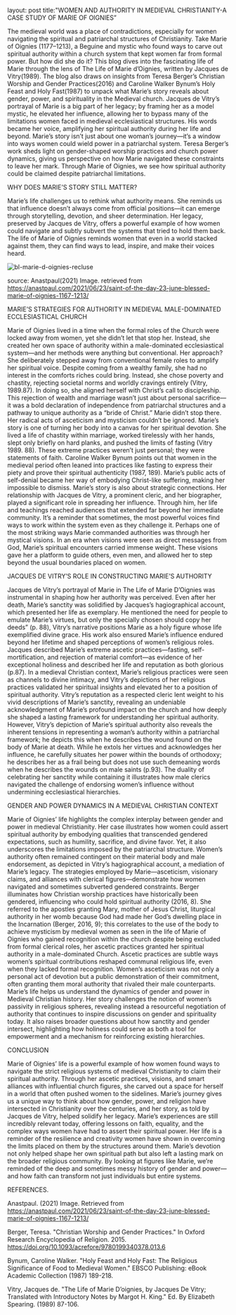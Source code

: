 
layout: post
title:"WOMEN AND AUTHORITY IN MEDIEVAL CHRISTIANITY-A CASE STUDY OF MARIE OF OIGNIES”


The medieval world was a place of contradictions, especially for women navigating the spiritual and patriarchal structures of Christianity. Take Marie of Oignies (1177–1213), a Beguine and mystic who found ways to carve out spiritual authority within a church system that kept women far from formal power.
But how did she do it? This blog dives into the fascinating life of Marie through the lens of The Life of Marie d’Oignies, written by Jacques de Vitry(1989). The blog also draws on insights from Teresa Berger’s Christian Worship and Gender Practices(2016) and Caroline Walker Bynum’s Holy Feast and Holy Fast(1987) to unpack what Marie’s story reveals about gender, power, and spirituality in the Medieval church.
Jacques de Vitry’s portrayal of Marie is a big part of her legacy; by framing her as a model mystic, he elevated her influence, allowing her to bypass many of the limitations women faced in medieval ecclesiastical structures. His words became her voice, amplifying her spiritual authority during her life and beyond.
Marie’s story isn’t just about one woman’s journey—it’s a window into ways women could wield power in a patriarchal system. Teresa Berger’s work sheds light on gender-shaped worship practices and church power dynamics, giving us perspective on how Marie navigated these constraints to leave her mark. Through Marie of Oignies, we see how spiritual authority could be claimed despite patriarchal limitations.

WHY DOES MARIE’S STORY STILL MATTER?

Marie’s life challenges us to rethink what authority means. She reminds us that influence doesn’t always come from official positions—it can emerge through storytelling, devotion, and sheer determination. Her legacy, preserved by Jacques de Vitry, offers a powerful example of how women could navigate and subtly subvert the systems that tried to hold them back. The life of Marie of Oignies reminds women that even in a world stacked against them, they can find ways to lead, inspire, and make their voices heard.


![bl-marie-d-oignies-recluse](https://github.com/user-attachments/assets/711c927d-9ec4-4cc1-b9c4-c3dad7f6314f)

source: Anastpaul(2021) Image. retrieved from https://anastpaul.com/2021/06/23/saint-of-the-day-23-june-blessed-marie-of-oignies-1167-1213/

MARIE’S STRATEGIES FOR AUTHORITY IN MEDIEVAL MALE-DOMINATED ECCLESIASTICAL CHURCH

Marie of Oignies lived in a time when the formal roles of the Church were locked away from women, yet she didn’t let that stop her. Instead, she created her own space of authority within a male-dominated ecclesiastical system—and her methods were anything but conventional.
Her approach? She deliberately stepped away from conventional female roles to amplify her spiritual voice. Despite coming from a wealthy family, she had no interest in the comforts riches could bring. Instead, she chose poverty and chastity, rejecting societal norms and worldly cravings entirely (Vitry, 1989.87). In doing so, she aligned herself with Christ’s call to discipleship. This rejection of wealth and marriage wasn’t just about personal sacrifice—it was a bold declaration of independence from patriarchal structures and a pathway to unique authority as a “bride of Christ.”
Marie didn’t stop there. Her radical acts of asceticism and mysticism couldn’t be ignored. Marie’s story is one of turning her body into a canvas for her spiritual devotion. She lived a life of chastity within marriage, worked tirelessly with her hands, slept only briefly on hard planks, and pushed the limits of fasting (Vitry 1989. 88). These extreme practices weren’t just personal; they were statements of faith. Caroline Walker Bynum points out that women in the medieval period often leaned into practices like fasting to express their piety and prove their spiritual authenticity (1987, 189). Marie’s public acts of self-denial became her way of embodying Christ-like suffering, making her impossible to dismiss.
Marie’s story is also about strategic connections. Her relationship with Jacques de Vitry, a prominent cleric, and her biographer, played a significant role in spreading her influence. Through him, her life and teachings reached audiences that extended far beyond her immediate community. It’s a reminder that sometimes, the most powerful voices find ways to work within the system even as they challenge it.
Perhaps one of the most striking ways Marie commanded authorities was through her mystical visions. In an era when visions were seen as direct messages from God, Marie’s spiritual encounters carried immense weight. These visions gave her a platform to guide others, even men, and allowed her to step beyond the usual boundaries placed on women. 

JACQUES DE VITRY’S ROLE IN CONSTRUCTING MARIE’S AUTHORITY

Jacques de Vitry’s portrayal of Marie in The Life of Marie D’Oignies was instrumental in shaping how her authority was perceived. Even after her death, Marie’s sanctity was solidified by Jacques’s hagiographical account, which presented her life as exemplary. He mentioned the need for people to emulate Marie’s virtues, but only the specially chosen should copy her deeds” (p. 88), Vitry’s narrative positions Marie as a holy figure whose life exemplified divine grace. His work also ensured Marie’s influence endured beyond her lifetime and shaped perceptions of women’s religious roles. Jacques described Marie’s extreme ascetic practices—fasting, self-mortification, and rejection of material comfort—as evidence of her exceptional holiness and described her life and reputation as both glorious (p.87). In a medieval Christian context, Marie’s religious practices were seen as channels to divine intimacy, and Vitry’s depictions of her religious practices validated her spiritual insights and elevated her to a position of spiritual authority.
Vitry’s reputation as a respected cleric lent weight to his vivid descriptions of Marie’s sanctity, revealing an undeniable acknowledgment of Marie’s profound impact on the church and how deeply she shaped a lasting framework for understanding her spiritual authority. However, Vitry’s depiction of Marie’s spiritual authority also reveals the inherent tensions in representing a woman’s authority within a patriarchal framework; he depicts this when he describes the wound found on the body of Marie at death. While he extols her virtues and acknowledges her influence, he carefully situates her power within the bounds of orthodoxy; he describes her as a frail being but does not use such demeaning words when he describes the wounds on male saints (p.93). The duality of celebrating her sanctity while containing it illustrates how male clerics navigated the challenge of endorsing women’s influence without undermining ecclesiastical hierarchies.

GENDER AND POWER DYNAMICS IN A MEDIEVAL CHRISTIAN CONTEXT

Marie of Oignies’ life highlights the complex interplay between gender and power in medieval Christianity. Her case illustrates how women could assert spiritual authority by embodying qualities that transcended gendered expectations, such as humility, sacrifice, and divine favor. Yet, it also underscores the limitations imposed by the patriarchal structure. Women’s authority often remained contingent on their material body and male endorsement, as depicted in Vitry’s hagiographical account, a mediation of Marie’s legacy.
The strategies employed by Marie—asceticism, visionary claims, and alliances with clerical figures—demonstrate how women navigated and sometimes subverted gendered constraints. Berger illuminates how Christian worship practices have historically been gendered, influencing who could hold spiritual authority (2016, 8). She referred to the apostles granting Mary, mother of Jesus Christ, liturgical authority in her womb because God had made her God’s dwelling place in the Incarnation (Berger, 2016, 9); this correlates to the use of the body to achieve mysticism by medieval women as seen in the life of Marie of Oignies who gained recognition within the church despite being excluded from formal clerical roles, her ascetic practices granted her spiritual authority in a male-dominated Church. Ascetic practices are subtle ways women’s spiritual contributions reshaped communal religious life, even when they lacked formal recognition. Women’s asceticism was not only a personal act of devotion but a public demonstration of their commitment, often granting them moral authority that rivaled their male counterparts.
Marie’s life helps us understand the dynamics of gender and power in Medieval Christian history. Her story challenges the notion of women’s passivity in religious spheres, revealing instead a resourceful negotiation of authority that continues to inspire discussions on gender and spirituality today. It also raises broader questions about how sanctity and gender intersect, highlighting how holiness could serve as both a tool for empowerment and a mechanism for reinforcing existing hierarchies. 

CONCLUSION

Marie of Oignies’ life is a powerful example of how women found ways to navigate the strict religious systems of medieval Christianity to claim their spiritual authority. Through her ascetic practices, visions, and smart alliances with influential church figures, she carved out a space for herself in a world that often pushed women to the sidelines.
Marie’s journey gives us a unique way to think about how gender, power, and religion have intersected in Christianity over the centuries, and her story, as told by Jacques de Vitry, helped solidify her legacy. Marie’s experiences are still incredibly relevant today, offering lessons on faith, equality, and the complex ways women have had to assert their spiritual power.
Her life is a reminder of the resilience and creativity women have shown in overcoming the limits placed on them by the structures around them. Marie’s devotion not only helped shape her own spiritual path but also left a lasting mark on the broader religious community. By looking at figures like Marie, we’re reminded of the deep and sometimes messy history of gender and power—and how faith can transform not just individuals but entire systems.

REFERENCES.

Anastpaul. (2021) Image. Retrieved from https://anastpaul.com/2021/06/23/saint-of-the-day-23-june-blessed-marie-of-oignies-1167-1213/

Berger, Teresa. "Christian Worship and Gender Practices." In Oxford Research Encyclopedia of Religion. 2015. https://doi.org/10.1093/acrefore/9780199340378.013.6

Bynum, Caroline Walker. "Holy Feast and Holy Fast: The Religious Significance of Food to Medieval Women." EBSCO Publishing: eBook Academic Collection (1987) 189-218.

Vitry, Jacques de. "The Life of Marie D’oignies, by Jacques De Vitry; Translated with Introductory Notes by Margot H. King." Ed. By Elizabeth Spearing. (1989) 87-106.

